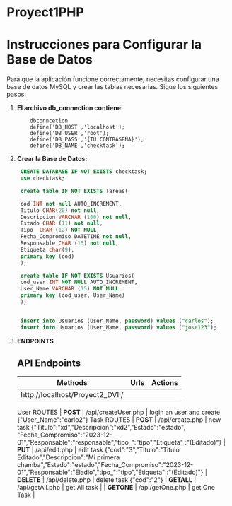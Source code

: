 # Proyect1PHP


# Instrucciones para Configurar la Base de Datos

Para que la aplicación funcione correctamente, necesitas configurar una base de datos MySQL y crear las tablas necesarias. Sigue los siguientes pasos:

1. **El archivo db_connection contiene:**
    ```
        dbconncetion
        define('DB_HOST','localhost');
        define('DB_USER','root');
        define('DB_PASS','{TU CONTRASEÑA}');
        define('DB_NAME','checktask');
    ```

2. **Crear la Base de Datos:**

   ```sql
    CREATE DATABASE IF NOT EXISTS checktask;
    use checktask;

    create table IF NOT EXISTS Tareas(

    cod INT not null AUTO_INCREMENT,
    Titulo CHAR(20) not null,
    Descripcion VARCHAR (100) not null,
    Estado CHAR (11) not null,
    Tipo_ CHAR (12) NOT NULL,
    Fecha_Compromiso DATETIME not null,
    Responsable CHAR (15) not null,
    Etiqueta char(9),
    primary key (cod)
    );

    create table IF NOT EXISTS Usuarios(
    cod_user INT NOT NULL AUTO_INCREMENT,
    User_Name VARCHAR (15) NOT NULL,
    primary key (cod_user, User_Name)
    );


    insert into Usuarios (User_Name, password) values ("carlos");
    insert into Usuarios (User_Name, password) values ("jose123");

   ```

3. **ENDPOINTS**
    ## API Endpoints
    <div>

    | Methods |             Urls           |                Actions 
    |-------------|:--------------------------:|-----------------------------------:|
    |http://localhost/Proyect2_DVII/                                                |
    User ROUTES
    | **POST**    | /api/createUser.php        | login an  user and create
    {"User_Name":"carlo2"}
    Task ROUTES
    | **POST**    | /api/create.php            | new task
    {"Titulo":"xd","Descripcion":"xd2","Estado":"estado", "Fecha_Compromiso":"2023-12-01","Responsable":"responsable","tipo_":"tipo","Etiqueta" :"(Editado)"}
    | **PUT**     | /api/edit.php              | edit task
    {"cod":"3","Titulo":"Titulo Editado","Descripcion":"Mi primera chamba","Estado":"estado","Fecha_Compromiso":"2023-12-01","Responsable":"Eladio","tipo_":"tipo","Etiqueta" :"(Editado)"}
    | **DELETE**  | /api/delete.php            | delete task
    {"cod":"2"}
    | **GETALL**     | /api/getAll.php         | get All task
    |
    | **GETONE**     | /api/getOne.php         | get One Task
    |


    </div>

